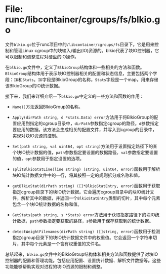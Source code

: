 # File: runc/libcontainer/cgroups/fs/blkio.go

文件`blkio.go`位于runc项目中的`/libcontainer/cgroups/fs`目录下，它是用来控制和管理Linux cgroup中的块输入/输出(IO)资源的。blkio代表了块IO控制器，它可以限制和调整进程对硬盘的IO操作。

在`blkio.go`文件中，定义了`BlkioGroup`结构体和一些相关的方法和函数。`BlkioGroup`结构体用于表示块IO控制器相关的配置和状态信息，主要包括两个字段：`ID`和`Stats`。`ID`字段是BlkioGroup的名称，`Stats`字段是一个map，用来存储该BlkioGroup的IO统计数据。

接下来，我们来详细介绍一下`blkio.go`中定义的一些方法和函数的作用：

- `Name()`方法返回BlkioGroup的名称。

- `Apply(dirPath string, d *stats.Data) error`方法用于将BlkioGroup的配置应用到指定的cgroup目录中，`dirPath`参数指定cgroup的路径，`d`参数指定要应用的数据。该方法会生成相关的配置文件，并写入到cgroup的目录中，实现对块IO资源的控制。

- `Set(path string, val uint64, opt string)`方法用于设置指定路径下的某个块IO统计数据的值，`path`参数指定要设置的数据路径，`val`参数指定要设置的值，`opt`参数用于指定设置的选项。

- `splitBlkioStatLine(line string) (string, uint64, error)`函数用于解析块IO统计数据文件中的一行，将其按照一定的规则拆分成名称和值。

- `getBlkioStat(dirPath string) ([]*BlkioStatEntry, error)`函数用于获取指定cgroup目录下的块IO统计数据。它会遍历cgroup目录中的块IO统计文件，解析其中的数据，并返回一个`BlkioStatEntry`类型的切片，其中每个元素包含一个块IO统计数据的名称和值。

- `GetStats(path string, s *Stats) error`方法用于获取指定路径下的块IO统计数据，`path`参数指定要获取的路径，`s`参数用于保存获取到的统计数据。

- `detectWeightFilenames(dirPath string) ([]string, error)`函数用于检测指定cgroup目录下的块IO统计数据文件中的权重值。它会返回一个字符串切片，其中每个元素是一个含有权重值的文件名。

总结起来，`blkio.go`文件中的BlkioGroup结构体和相关方法和函数提供了对块IO控制器的配置和管理功能，包括应用配置、设置统计数据、解析文件数据等。这些功能能够帮助实现对进程的块IO资源的限制和调整。

